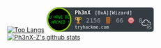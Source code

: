 [![Top Langs](https://github-readme-stats.vercel.app/api/top-langs/?username=Ph3nX-Z)]()
![alt text](Ph3nX.png)
[![Ph3nX-Z's github stats](https://github-readme-stats.vercel.app/api?username=Ph3nX-Z)]()
